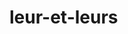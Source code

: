 # leur-et-leurs
<html lang="fr">
<head>
    <meta charset="UTF-8">
    <meta name="viewport" content="width=device-width, initial-scale=1.0">
    <title>Exercices - Leur vs Leurs</title>
    <style>
        .correct { color: green; }
        .incorrect { color: red; }
        .feedback { margin-top: 5px; }
    </style>
    <script>
        function verifier() {
            let reponsesCorrectes = ["leur", "leurs", "leur", "leur", "leurs", "leur", "leurs", "leur", "leur", "leurs", "leurs", "leur", "leur", "leurs", "leur", "leurs", "leur", "leurs", "leur", "leurs"];
            let score = 0;

            for (let i = 0; i < reponsesCorrectes.length; i++) {
                let userInput = document.getElementById('reponse' + (i + 1)).value.trim().toLowerCase();
                let feedback = document.getElementById('feedback' + (i + 1));

                if (userInput === reponsesCorrectes[i]) {
                    feedback.innerText = "✅ Correct";
                    feedback.className = "correct feedback";
                    score++;
                } else {
                    feedback.innerText = `❌ Incorrect. La bonne réponse est "${reponsesCorrectes[i]}". Rappel : "leur" est un pronom ou un adjectif possessif singulier, tandis que "leurs" est un adjectif possessif pluriel.`;
                    feedback.className = "incorrect feedback";
                }
            }

            document.getElementById('score').innerText = `Votre score : ${score}/${reponsesCorrectes.length}`;
        }
    </script>
</head>
<body>
    <h2>Exercices - Complétez avec "leur" ou "leurs"</h2>

    <p><strong>Règle :</strong> "Leur" peut être un pronom ou un adjectif possessif singulier qui signifie "à eux/elles" (ex : Je leur ai parlé) ou qui désigne la possession d'un seul objet (ex : leur maison). "Leurs" est un adjectif possessif qui s'emploie pour indiquer la possession de plusieurs objets par plusieurs personnes (ex : leurs livres).</p>

    <form>
        <ol>
            <li>Ils ont apporté ___ chien au parc. <input type="text" id="reponse1"> <span id="feedback1"></span></li>
            <li>Les enfants ont rangé ___ jouets. <input type="text" id="reponse2"> <span id="feedback2"></span></li>
            <li>J'ai donné ___ opinion à chacun d'entre eux. <input type="text" id="reponse3"> <span id="feedback3"></span></li>
            <li>Elle va leur montrer ___ maison. <input type="text" id="reponse4"> <span id="feedback4"></span></li>
            <li>Ils ont préparé ___ affaires pour le voyage. <input type="text" id="reponse5"> <span id="feedback5"></span></li>
            <li>Je vais ___ demander de venir. <input type="text" id="reponse6"> <span id="feedback6"></span></li>
            <li>Les enfants ont perdu ___ chaussures. <input type="text" id="reponse7"> <span id="feedback7"></span></li>
            <li>Il prête souvent ___ voiture à ses amis. <input type="text" id="reponse8"> <span id="feedback8"></span></li>
            <li>Elle va parler à ___ professeur demain. <input type="text" id="reponse9"> <span id="feedback9"></span></li>
            <li>Les parents ont lavé ___ voitures. <input type="text" id="reponse10"> <span id="feedback10"></span></li>
            <li>Ils ont oublié ___ cahiers à l'école. <input type="text" id="reponse11"> <span id="feedback11"></span></li>
            <li>Je vais ___ donner un conseil. <input type="text" id="reponse12"> <span id="feedback12"></span></li>
            <li>Je leur ai parlé de ___ problème. <input type="text" id="reponse13"> <span id="feedback13"></span></li>
            <li>Ils ont perdu ___ clés. <input type="text" id="reponse14"> <span id="feedback14"></span></li>
            <li>Il faut que je ___ dise la vérité. <input type="text" id="reponse15"> <span id="feedback15"></span></li>
            <li>Les élèves ont fini ___ devoirs. <input type="text" id="reponse16"> <span id="feedback16"></span></li>
            <li>Je vais ___ prêter mon stylo. <input type="text" id="reponse17"> <span id="feedback17"></span></li>
            <li>Ils ont perdu ___ jouets dans le parc. <input type="text" id="reponse18"> <span id="feedback18"></span></li>
            <li>Elle va leur montrer ___ jardin. <input type="text" id="reponse19"> <span id="feedback19"></span></li>
            <li>Les enfants ont pris ___ livres. <input type="text" id="reponse20"> <span id="feedback20"></span></li>
        </ol>

        <button type="button" onclick="verifier()">Vérifier</button>
    </form>

    <p id="score"></p>
</body>
</html>
